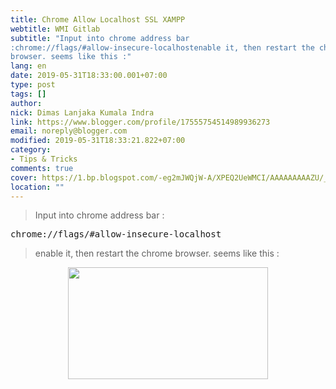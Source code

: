 ```yaml
---
title: Chrome Allow Localhost SSL XAMPP
webtitle: WMI Gitlab
subtitle: "Input into chrome address bar
:chrome://flags/#allow-insecure-localhostenable it, then restart the chrome
browser. seems like this :"
lang: en
date: 2019-05-31T18:33:00.001+07:00
type: post
tags: []
author:
nick: Dimas Lanjaka Kumala Indra
link: https://www.blogger.com/profile/17555754514989936273
email: noreply@blogger.com
modified: 2019-05-31T18:33:21.822+07:00
category:
- Tips & Tricks
comments: true
cover: https://1.bp.blogspot.com/-eg2mJWQjW-A/XPEQ2UeWMCI/AAAAAAAAAZU/_CDwADdk058CT_Iu1TMGtcURu6Y5vMHkwCLcBGAs/s320/WhatsApp%2BImage%2B2019-05-31%2Bat%2B6.30.22%2BPM.jpeg
location: ""
---
```


<div dir="ltr" style="text-align: left;" trbidi="on"><blockquote class="tr_bq">Input into chrome address bar :</blockquote><pre>chrome://flags/#allow-insecure-localhost</pre><blockquote class="tr_bq">enable it, then restart the chrome browser. seems like this :</blockquote><div class="separator" style="clear: both; text-align: center;"><a href="https://1.bp.blogspot.com/-eg2mJWQjW-A/XPEQ2UeWMCI/AAAAAAAAAZU/_CDwADdk058CT_Iu1TMGtcURu6Y5vMHkwCLcBGAs/s1600/WhatsApp%2BImage%2B2019-05-31%2Bat%2B6.30.22%2BPM.jpeg" imageanchor="1" style="margin-left: 1em; margin-right: 1em;" rel="noopener noreferer nofollow"><img border="0" data-original-height="719" data-original-width="1280" height="179" src="https://1.bp.blogspot.com/-eg2mJWQjW-A/XPEQ2UeWMCI/AAAAAAAAAZU/_CDwADdk058CT_Iu1TMGtcURu6Y5vMHkwCLcBGAs/s320/WhatsApp%2BImage%2B2019-05-31%2Bat%2B6.30.22%2BPM.jpeg" width="320"></a></div></div>
